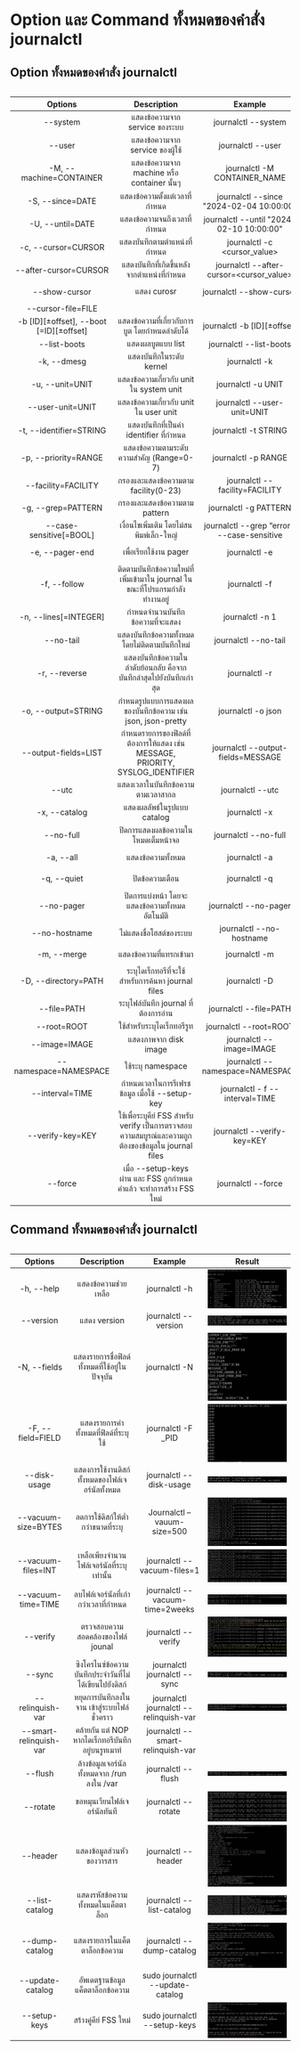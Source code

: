 # Option และ Command ทั้งหมดของคำสั่ง journalctl

## Option ทั้งหมดของคำสั่ง journalctl
<div align="center" style="width: 100%; margin: auto;">
<table style="width: 100%; border-collapse: collapse;">
	
| Options                 | Description                | Example   | Result |
| :---------------:  | :---------------------: | :-----------------: | :----------------: |
| --system | แสดงข้อความจาก service ของระบบ | journalctl --system | <img align="right" width="100%" src="image/jourSystem.png"> |
| --user | แสดงข้อความจาก service ของผู้ใช้ | journalctl --user | <img align="right" width="100%" src="image/jourUser.png"> |
| -M, --machine=CONTAINER | แสดงข้อความจาก machine หรือ container นั้นๆ | journalctl -M CONTAINER_NAME |  |
| -S, --since=DATE | แสดงข้อความตั้งแต่เวลาที่กำหนด | journalctl --since "2024-02-04 10:00:00" | <img align="right" width="100%" src="image/jourSince.png"> |
| -U, --until=DATE | แสดงข้อความจนถึงเวลาที่กำหนด | journalctl --until "2024-02-10 10:00:00" | <img align="right" width="100%" src="image/jourUntil.png"> |
| -c, --cursor=CURSOR | แสดงบันทึกตามตำแหน่งที่กำหนด | journalctl -c <cursor_value> |  |
| --after-cursor=CURSOR | แสดงบันทึกที่เกิดขึ้นหลังจากตำแหน่งที่กำหนด | journalctl --after-cursor=<cursor_value> |  |
| --show-cursor | แสดง curosr | journalctl --show-cursor | <img align="right" width="100%" src="image/jourShowCursor.png"> |
| --cursor-file=FILE |  |  |  |
| -b [ID][±offset], --boot [=ID][±offset] | แสดงข้อความที่เกี่ยวกับการบูต โดยกำหนดลำดับได้ | journalctl -b [ID][±offset] | <img align="right" width="100%" src="image/jourBoot.png"> |
| --list-boots | แสดงผลบูตแบบ list | journalctl --list-boots | <img align="right" width="100%" src="image/jourListBoot.png"> |
| -k, --dmesg | แสดงบันทึกในระดับ kernel | journalctl -k | <img align="right" width="100%" src="image/jourDmesg.png"> |
| -u, --unit=UNIT | แสดงข้อความเกี่ยวกับ unit ใน system unit | journalctl -u UNIT | <img align="right" width="100%" src="image/jourUnit.png"> |
| --user-unit=UNIT | แสดงข้อความเกี่ยวกับ unit ใน user unit | journalctl --user-unit=UNIT | <img align="right" width="100%" src="image/jourUserUnit.png"> |
| -t, --identifier=STRING | แสดงบันทึกที่เป็นค่า identifier ที่กำหนด | journalctl -t STRING | <img align="right" width="100%" src="image/jourIdentifier.png"> |
| -p, --priority=RANGE | แสดงข้อความตามระดับความสำคัญ (Range=0-7) | journalctl -p RANGE | <img align="right" width="100%" src="image/jourPriority.png"> |
| --facility=FACILITY | กรองและแสดงข้อความตาม facility(0-23) | journalctl --facility=FACILITY | <img align="right" width="100%" src="image/jourFacility.png"> |
| -g, --grep=PATTERN | กรองและแสดงข้อความตาม pattern | journalctl -g PATTERN | <img align="right" width="100%" src="image/jourGrep.png"> |
| --case-sensitive[=BOOL] | เงื่อนไขเพิ่มเติม โดยไม่สนพิมพ์เล็ก-ใหญ่ | journalctl --grep “error ” --case-sensitive | <img align="right" width="100%" src="image/jourCaseSensitive.png"> |
| -e, --pager-end | เพื่อเรียกใช้งาน pager | journalctl -e | <img align="right" width="100%" src="image/jourPager.png"> |
| -f, --follow | ติดตามบันทึกข้อความใหม่ที่เพิ่มเข้ามาใน journal ในขณะที่โปรแกรมกำลังทำงานอยู่ | journalctl -f | <img align="right" width="100%" src="image/jourFollow.png"> |
| -n, --lines[=INTEGER] | กำหนดจำนวนบันทึกข้อความที่จะแสดง | journalctl -n 1 | <img align="right" width="100%" src="image/jourLines.png"> |
| --no-tail | แสดงบันทึกข้อความทั้งหมดโดยไม่ติดตามบันทึกใหม่ | journalctl --no-tail | <img align="right" width="100%" src="image/jourNoTail.png"> |
| -r, --reverse | แสดงบันทึกข้อความในลำดับย้อนกลับ คือจากบันทึกล่าสุดไปยังบันทึกเก่าสุด | journalctl -r | <img align="right" width="100%" src="image/jourReverse.png"> |
| -o, --output=STRING | กำหนดรูปแบบการแสดงผลของบันทึกข้อความ เช่น json, json-pretty | journalctl -o json | <img align="right" width="100%" src="image/jourOutput.png"> |
| --output-fields=LIST | กำหนดรายการของฟิลด์ที่ต้องการให้แสดง เช่น MESSAGE, PRIORITY, SYSLOG_IDENTIFIER | journalctl --output-fields=MESSAGE | <img align="right" width="100%" src="image/jourOutputFields.png"> |
| --utc | แสดงเวลาในบันทึกข้อความตามเวลาสากล | journalctl --utc | <img align="right" width="100%" src="image/jourUtc.png"> |
| -x, --catalog | แสดงผลลัพธ์ในรูปแบบ catalog | journalctl -x | <img align="right" width="100%" src="image/jourCatalog.png"> |
| --no-full | ปิดการแสดงผลข้อความในโหมดเต็มหน้าจอ | journalctl --no-full | <img align="right" width="100%" src="image/jourNoFull.png"> |
| -a, --all | แสดงข้อความทั้งหมด | journalctl -a | <img align="right" width="100%" src="image/jourAll.png"> |
| -q, --quiet | ปิดข้อความเตือน | journalctl -q | <img align="right" width="100%" src="image/jourQuiet.png"> |
| --no-pager | ปิดการแบ่งหน้า โดยจะแสดงข้อความทั้งหมดอัตโนมัติ | journalctl --no-pager | <img align="right" width="100%" src="image/jourNoPager.png"> |
| --no-hostname | ไม่แสดงชื่อโฮสต์ของระบบ | journalctl --no-hostname | <img align="right" width="100%" src="image/jourNoHostname.png"> |
| -m, --merge | แสดงข้อความที่แทรกเข้ามา | journalctl -m | <img align="right" width="100%" src="image/jourMerge.png"> |
| -D, --directory=PATH | ระบุไดเร็กทอรีที่จะใช้สำหรับการค้นหา journal files | journalctl -D | <img align="right" width="100%" src="image/jourDirectory.png"> |
| --file=PATH | ระบุไฟล์บันทึก journal ที่ต้องการอ่าน | journalctl --file=PATH |  |
| --root=ROOT | ใช้สำหรับระบุไดเร็กทอรีรูท | journalctl --root=ROOT | <img align="right" width="100%" src="image/jourRoot.png"> |
| --image=IMAGE | แสดงภาพจาก disk image | journalctl --image=IMAGE |  |
| --namespace=NAMESPACE | ใช้ระบุ namespace | journalctl --namespace=NAMESPACE | <img align="right" width="100%" src="image/jourNamespace.png"> |
| --interval=TIME | กำหนดเวลาในการรีเฟรชข้อมูล เมื่อใช้ --setup-key | journalctl - f --interval=TIME | <img align="right" width="100%" src="image/jourInterval.png"> |
| --verify-key=KEY | ใช้เพื่อระบุคีย์ FSS สำหรับ verify เป็นการตรวจสอบความสมบูรณ์และความถูกต้องของข้อมูลใน journal files | journalctl --verify-key=KEY |  |
| --force | เมื่อ --setup-keys ผ่าน และ FSS ถูกกำหนดค่าแล้ว จะทำการสร้าง FSS ใหม่ | journalctl --force | <img align="right" width="100%" src="image/jourForce.png"> |
</table>
</div>

## Command ทั้งหมดของคำสั่ง journalctl
<div align="center" style="width: 100%; margin: auto;">
<table style="width: 100%; border-collapse: collapse;">
	
| Options                 | Description                | Example   | Result |
| :---------------:  | :---------------------: | :-----------------: | :----------------: |
| -h, --help | แสดงข้อความช่วยเหลือ | journalctl -h | <img align="right" width="100%" src="image/jourHelp.png"> |
| --version | แสดง version | journalctl --version | <img align="right" width="100%" src="image/jourVersion.png"> |
| -N, --fields | แสดงรายการชื่อฟิลด์ทั้งหมดที่ใช้อยู่ในปัจจุบัน | journalctl -N | <img align="right" width="100%" src="image/jourFields.png"> |
| -F, --field=FIELD | แสดงรายการค่าทั้งหมดที่ฟิลด์ที่ระบุใช้ | journalctl -F _PID | <img align="right" width="100%" src="image/jourField.png"> |
| --disk-usage | แสดงการใช้งานดิสก์ทั้งหมดของไฟล์เจอร์นัลทั้งหมด | journalctl --disk-usage | <img align="right" width="100%" src="image/jourDiskUsage.png"> |
| --vacuum-size=BYTES | ลดการใช้ดิสก์ให้ต่ำกว่าขนาดที่ระบุ | Journalctl –vauum-size=500 | <img align="right" width="100%" src="image/jourVacuumSize.png"> |
| --vacuum-files=INT | เหลือเพียงจำนวนไฟล์เจอร์นัลที่ระบุเท่านั้น | journalctl --vacuum-files=1 | <img align="right" width="100%" src="image/jourVacuumFiles.png"> |
| --vacuum-time=TIME | ลบไฟล์เจอร์นัลที่เก่ากว่าเวลาที่กำหนด | journalctl --vacuum-time=2weeks | <img align="right" width="100%" src="image/jourVacuumTime.png"> |
| --verify | ตรวจสอบความสอดคล้องของไฟล์ jounal | journalctl --verify | <img align="right" width="100%" src="image/jourVerify.png"> |
| --sync | ซิงโครไนซ์ข้อความบันทึกประจำวันที่ไม่ได้เขียนไปยังดิสก์ | journalctl journalctl --sync | <img align="right" width="100%" src="image/jourSync.png"> |
| --relinquish-var |หยุดการบันทึกลงในจาน เข้าสู่ระบบไฟล์ชั่วคราว | journalctl journalctl --relinquish-var | <img align="right" width="100%" src="image/jourRelinquish.png"> |
| --smart-relinquish-var | คล้ายกัน แต่ NOP หากไดเร็กทอรีบันทึกอยู่บนรูทเมาท์ | journalctl --smart-relinquish-var | |
| --flush | ล้างข้อมูลเจอร์นัลทั้งหมดจาก /run ลงใน /var | journalctl --flush | <img align="right" width="100%" src="image/jourFlush.png"> |
| --rotate | ขอหมุนเวียนไฟล์เจอร์นัลทันที | journalctl --rotate | <img align="right" width="100%" src="image/jourRotate.png"> |
| --header | แสดงข้อมูลส่วนหัวของวารสาร | journalctl --header | <img align="right" width="100%" src="image/jourHeader.png"> |
| --list-catalog | แสดงรหัสข้อความทั้งหมดในแค็ตตาล็อก | journalctl --list-catalog | <img align="right" width="100%" src="image/jourListCatalog.png"> |
| --dump-catalog | แสดงรายการในแค็ตตาล็อกข้อความ | journalctl --dump-catalog | <img align="right" width="100%" src="image/jourDumpCatalog.png"> |
| --update-catalog | อัพเดตฐานข้อมูลแค็ตตาล็อกข้อความ | sudo journalctl --update-catalog |  |
| --setup-keys |สร้างคู่คีย์ FSS ใหม่ | sudo journalctl --setup-keys | <img align="right" width="100%" src="image/jourSetupKeys.png"> |
</table>
</div>

